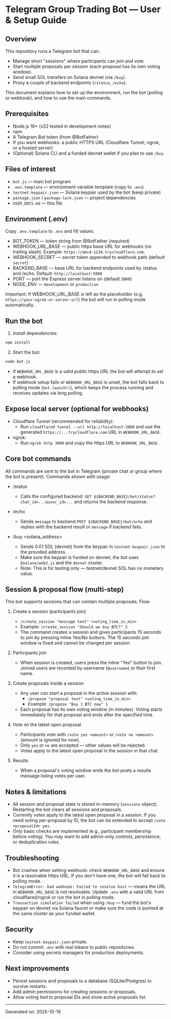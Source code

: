 Telegram Group Trading Bot — User & Setup Guide
===============================================

Overview
--------
This repository runs a Telegram bot that can:
- Manage short "sessions" where participants can join and vote.
- Start multiple proposals per session (each proposal has its own voting window).
- Send small SOL transfers on Solana devnet (via `/buy`).
- Proxy a couple of backend endpoints (`/status`, `/echo`).

This document explains how to set up the environment, run the bot (polling or webhook), and how to use the main commands.

Prerequisites
-------------
- Node.js 16+ (v22 tested in development notes)
- npm
- A Telegram Bot token (from @BotFather)
- If you want webhooks: a public HTTPS URL (Cloudflare Tunnel, ngrok, or a hosted server)
- (Optional) Solana CLI and a funded devnet wallet if you plan to use `/buy`

Files of interest
-----------------
- `bot.js` — main bot program
- `.env.template` — environment variable template (copy to `.env`)
- `testnet-keypair.json` — Solana keypair used by the bot (keep private)
- `package.json` / `package-lock.json` — project dependencies
- `USER_DOCS.md` — this file

Environment (.env)
-------------------
Copy `.env.template` to `.env` and fill values:

- BOT_TOKEN — token string from @BotFather (required)
- WEBHOOK_URL_BASE — public https base URL for webhooks (no trailing slash). Example: `https://abcd-1234.trycloudflare.com`.
- WEBHOOK_SECRET — secret token appended to webhook path (default `secret`)
- BACKEND_BASE — base URL for backend endpoints used by /status and /echo. Default: `http://localhost:5000`
- PORT — port the Express server listens on (default `3000`)
- NODE_ENV — `development` or `production`

Important: If WEBHOOK_URL_BASE is left as the placeholder (e.g. `https://your-ngrok-or-server-url`) the bot will run in polling mode automatically.

Run the bot
-----------
1. Install dependencies:

```bash
npm install
```

2. Start the bot:

```bash
node bot.js
```

- If `WEBHOOK_URL_BASE` is a valid public https URL the bot will attempt to set a webhook.
- If webhook setup fails or `WEBHOOK_URL_BASE` is unset, the bot falls back to polling mode (`bot.launch()`), which keeps the process running and receives updates via long polling.

Expose local server (optional for webhooks)
------------------------------------------
- Cloudflare Tunnel (recommended for reliability):
  - Run `cloudflared tunnel --url http://localhost:3000` and use the generated `https://...trycloudflare.com` URL in `WEBHOOK_URL_BASE`.
- ngrok:
  - Run `ngrok http 3000` and copy the https URL to `WEBHOOK_URL_BASE`.

Core bot commands
-----------------
All commands are sent to the bot in Telegram (private chat or group where the bot is present). Commands shown with usage:

- /status
  - Calls the configured backend: `GET ${BACKEND_BASE}/bot/status?chat_id=...&user_id=...` and returns the backend response.

- /echo <message>
  - Sends `message` to backend `POST ${BACKEND_BASE}/bot/echo` and replies with the backend result or `message` if backend fails.

- /buy <solana_address>
  - Sends 0.01 SOL (devnet) from the keypair in `testnet-keypair.json` to the provided address.
  - Make sure the keypair is funded on devnet; the bot uses `@solana/web3.js` and the `devnet` cluster.
  - Note: This is for testing only — testnet/devnet SOL has no monetary value.

Session & proposal flow (multi-step)
-----------------------------------
This bot supports sessions that can contain multiple proposals. Flow:

1. Create a session (participants join)
   - `/create_session "message text" <voting_time_in_min>`
   - Example: `/create_session "Should we buy BTC?" 2`
   - The command creates a session and gives participants 15 seconds to join by pressing inline Yes/No buttons. The 15 seconds join window is fixed and cannot be changed per session.

2. Participants join
   - When session is created, users press the inline "Yes" button to join. Joined users are recorded by username (`@username`) or their first name.

3. Create proposals inside a session
   - Any user can start a proposal in the active session with:
     - `/propose "proposal text" <voting_time_in_min>`
     - Example: `/propose "Buy 1 BTC now" 1`
   - Each proposal has its own voting window (in minutes). Voting starts immediately for that proposal and ends after the specified time.

4. Vote on the latest open proposal
   - Participants vote with `/vote yes <amount>` or `/vote no <amount>` (amount is ignored for now).
   - Only `yes` or `no` are accepted — other values will be rejected.
   - Votes apply to the latest open proposal in the session in that chat.

5. Results
   - When a proposal's voting window ends the bot posts a results message listing votes per user.

Notes & limitations
-------------------
- All session and proposal state is stored in-memory (`sessions` object). Restarting the bot clears all sessions and proposals.
- Currently votes apply to the latest open proposal in a session. If you need voting per-proposal by ID, the bot can be extended to accept `/vote <proposalId> yes`.
- Only basic checks are implemented (e.g., participant membership before voting). You may want to add admin-only controls, persistence, or deduplication rules.

Troubleshooting
---------------
- Bot crashes when setting webhook: check `WEBHOOK_URL_BASE` and ensure it is a resolvable https URL. If you don't have one, the bot will fall back to polling mode.
- `TelegramError: bad webhook: Failed to resolve host` — means the URL in `WEBHOOK_URL_BASE` is not resolvable. Update `.env` with a valid URL from cloudflared/ngrok or run the bot in polling mode.
- `Transaction simulation failed` when using `/buy` — fund the bot's keypair on devnet via Solana faucet or make sure the code is pointed at the same cluster as your funded wallet.

Security
--------
- Keep `testnet-keypair.json` private.
- Do not commit `.env` with real tokens to public repositories.
- Consider using secrets managers for production deployments.

Next improvements
-----------------
- Persist sessions and proposals to a database (SQLite/Postgres) to survive restarts.
- Add admin permissions for creating sessions or proposals.
- Allow voting tied to proposal IDs and show active proposals list.

---
Generated on: 2025-10-19
